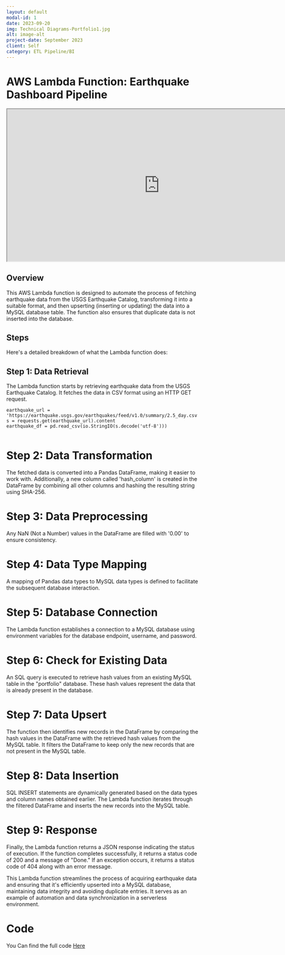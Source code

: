 ```yaml
---
layout: default
modal-id: 1
date: 2023-09-20
img: Technical Diagrams-Portfolio1.jpg
alt: image-alt
project-date: September 2023
client: Self
category: ETL Pipeline/BI
---
```


# AWS Lambda Function: Earthquake Dashboard Pipeline

<iframe src="https://public.tableau.com/views/earthquakes_16956986619940/Dashboard1?:showVizHome=no&:embed=true"
 width="800" height="400" value=":original_view=yes" ></iframe>


## Overview

This AWS Lambda function is designed to automate the process of fetching earthquake data from the USGS Earthquake Catalog, transforming it into a suitable format, and then upserting (inserting or updating) the data into a MySQL database table. The function also ensures that duplicate data is not inserted into the database.

## Steps

Here's a detailed breakdown of what the Lambda function does:

## Step 1: Data Retrieval
The Lambda function starts by retrieving earthquake data from the USGS Earthquake Catalog. It fetches the data in CSV format using an HTTP GET request.

```
earthquake_url = 'https://earthquake.usgs.gov/earthquakes/feed/v1.0/summary/2.5_day.csv'
s = requests.get(earthquake_url).content
earthquake_df = pd.read_csv(io.StringIO(s.decode('utf-8')))


```

# Step 2: Data Transformation

The fetched data is converted into a Pandas DataFrame, making it easier to work with. Additionally, a new column called 'hash_column' is created in the DataFrame by combining all other columns and hashing the resulting string using SHA-256.

# Step 3: Data Preprocessing
Any NaN (Not a Number) values in the DataFrame are filled with '0.00' to ensure consistency.

# Step 4: Data Type Mapping
A mapping of Pandas data types to MySQL data types is defined to facilitate the subsequent database interaction.


# Step 5: Database Connection
The Lambda function establishes a connection to a MySQL database using environment variables for the database endpoint, username, and password.


# Step 6: Check for Existing Data
An SQL query is executed to retrieve hash values from an existing MySQL table in the "portfolio" database. These hash values represent the data that is already present in the database.


# Step 7: Data Upsert
The function then identifies new records in the DataFrame by comparing the hash values in the DataFrame with the retrieved hash values from the MySQL table. It filters the DataFrame to keep only the new records that are not present in the MySQL table.


# Step 8: Data Insertion
SQL INSERT statements are dynamically generated based on the data types and column names obtained earlier. The Lambda function iterates through the filtered DataFrame and inserts the new records into the MySQL table.



# Step 9: Response
Finally, the Lambda function returns a JSON response indicating the status of execution. If the function completes successfully, it returns a status code of 200 and a message of "Done." If an exception occurs, it returns a status code of 404 along with an error message.


This Lambda function streamlines the process of acquiring earthquake data and ensuring that it's efficiently upserted into a MySQL database, maintaining data integrity and avoiding duplicate entries. It serves as an example of automation and data synchronization in a serverless environment.

# Code 

You Can find the full code [Here](https://github.com/Nicholasphom/Nicholasphom.github.io/blob/main/PortfolioCode/Project1/lambda_function.py)